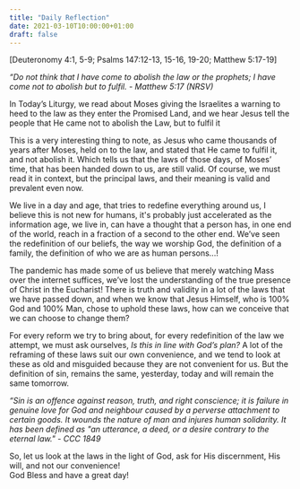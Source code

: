 ```yaml
---
title: "Daily Reflection"
date: 2021-03-10T10:00:00+01:00
draft: false
---
```


[Deuteronomy 4:1, 5-9; Psalms 147:12-13, 15-16, 19-20; Matthew 5:17-19]

_“Do not think that I have come to abolish the law or the prophets; I have come not to abolish but to fulfil. - Matthew 5:17 (NRSV)_

In Today’s Liturgy, we read about Moses giving the Israelites a warning to heed to the law as they enter the Promised Land, and we hear Jesus tell the people that He came not to abolish the Law, but to fulfil it

This is a very interesting thing to note, as Jesus who came thousands of years after Moses, held on to the law, and stated that He came to fulfil it, and not abolish it. Which tells us that the laws of those days, of Moses’ time, that has been handed down to us, are still valid. Of course, we must read it in context, but the principal laws, and their meaning is valid and prevalent even now.

We live in a day and age, that tries to redefine everything around us, I believe this is not new for humans, it's probably just accelerated as the information age, we live in, can have a thought that a person has, in one end of the world, reach in a fraction of a second to the other end. We’ve seen the redefinition of our beliefs, the way we worship God, the definition of a family, the definition of who we are as human persons...!

The pandemic has made some of us believe that merely watching Mass over the internet suffices, we’ve lost the understanding of the true presence of Christ in the Eucharist! There is truth and validity in a lot of the laws that we have passed down, and when we know that Jesus Himself, who is 100% God and 100% Man, chose to uphold these laws, how can we conceive that we can choose to change them?

For every reform we try to bring about, for every redefinition of the law we attempt, we must ask ourselves, _Is this in line with God’s plan?_ A lot of the reframing of these laws suit our own convenience, and we tend to look at these as old and misguided because they are not convenient for us. But the definition of sin, remains the same, yesterday, today and will remain the same tomorrow.

_“Sin is an offence against reason, truth, and right conscience; it is failure in genuine love for God and neighbour caused by a perverse attachment to certain goods. It wounds the nature of man and injures human solidarity. It has been defined as "an utterance, a deed, or a desire contrary to the eternal law." - CCC 1849_

So, let us look at the laws in the light of God, ask for His discernment, His will, and not our convenience!  
God Bless and have a great day!
